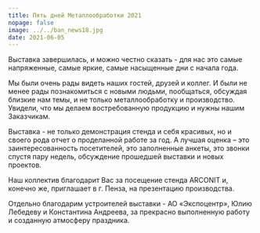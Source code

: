 ```yaml
---
title: Пять дней Металлообработки 2021
nopage: false
image: ../../ban_news18.jpg
date: 2021-06-05
---
```

Выставка завершилась, и можно честно сказать - для нас это самые напряженные, самые яркие, самые насыщенные дни с начала года.

Мы были очень рады видеть наших гостей, друзей и коллег. И были не менее рады познакомиться с новыми людьми, пообщаться, обсуждая близкие нам темы, и не только металлообработку и производство. Увидели, что мы делаем востребованную продукцию и нужны нашим Заказчикам.

Выставка - не только демонстрация стенда и себя красивых, но и своего рода отчет о проделанной работе за год. А лучшая оценка – это заинтересованность посетителей, это заполненные анкеты, это звонки спустя пару недель, обсуждение прошедшей выставки и новых проектов.

Наш коллектив благодарит Вас за посещение стенда ARCONIT и, конечно же, приглашает в г. Пенза, на презентацию производства.

Отдельно благодарим устроителей выставки - АО «Экспоцентр», Юлию Лебедеву и Константина Андреева, за прекрасно выполненную работу и созданную атмосферу праздника.